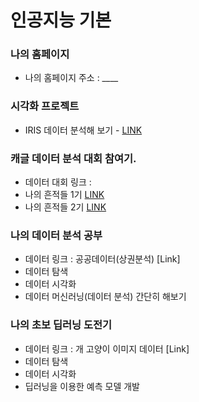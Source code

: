 # 인공지능 기본

### 나의 홈페이지
  * 나의 홈페이지 주소 : ____

### 시각화 프로젝트 
  * IRIS 데이터 분석해 보기 - [LINK](https://ldjwj.github.io/myDataAnalysis/01_titanic_EDA.html)

### 캐글 데이터 분석 대회 참여기.
  * 데이터 대회 링크 :
  * 나의 흔적들 1기 [LINK](https://ldjwj.github.io/myDataAnalysis/01_titanic_EDA.html)
  * 나의 흔적들 2기 [LINK](https://ldjwj.github.io/myDataAnalysis/01_titanic_EDA.html)
  
### 나의 데이터 분석 공부
  * 데이터 링크 : 공공데이터(상권분석) [Link]
  * 데이터 탐색 
  * 데이터 시각화
  * 데이터 머신러닝(데이터 분석) 간단히 해보기

### 나의 초보 딥러닝 도전기
  * 데이터 링크 : 개 고양이 이미지 데이터 [Link]
  * 데이터 탐색 
  * 데이터 시각화 
  * 딥러닝을 이용한 예측 모델 개발
  

  
